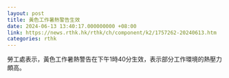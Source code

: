 ```yaml
---
layout: post
title: 黃色工作暑熱警告生效
date: 2024-06-13 13:40:17.000000000 +08:00
link: https://news.rthk.hk/rthk/ch/component/k2/1757262-20240613.htm
categories: rthk
---
```


勞工處表示，黃色工作暑熱警告在下午1時40分生效，表示部分工作環境的熱壓力頗高。
